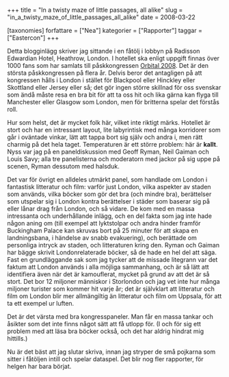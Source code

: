 +++
title = "In a twisty maze of little passages, all alike"
slug = "in_a_twisty_maze_of_little_passages_all_alike"
date = 2008-03-22

[taxonomies]
forfattare = ["Nea"]
kategorier = ["Rapporter"]
taggar = ["Eastercon"]
+++

Detta blogginlägg skriver jag sittande i en fåtölj i lobbyn på Radisson Edwardian Hotel, Heathrow, London. I hotellet ska enligt uppgift finnas över 1000 fans som har samlats till påskkongressen [Orbital 2008](http://www.orbital2008.org). Det är den största påskkongressen på flera år. Delvis beror det antagligen på att kongressen hålls i London i stället för Blackpool eller Hinckley eller Skottland eller Jersey eller så; det gör ingen större skillnad för oss svenskar som ändå måste resa en bra bit för att ta oss hit och lika gärna kan flyga till Manchester eller Glasgow som London, men för britterna spelar det förstås roll.

Hur som helst, det är mycket folk här, vilket inte riktigt märks. Hotellet är stort och har en intressant layout, lite labyrintisk med många korridorer som går i oväntade vinkar, lätt att tappa bort sig själv och andra i, men rätt charmig på det hela taget. Temperaturen är ett större problem: här är **kallt**. Nyss var jag på en paneldiskussion med Geoff Ryman, Neil Gaiman och Louis Savy; alla tre panelisterna och moderatorn med jackor på sig uppe på scenen, Ryman dessutom med halsduk.

Det var för övrigt en alldeles utmärkt panel, som handlade om London i fantastisk litteratur och film: varför just London, vilka aspekter av staden som används, vilka böcker som gör det bra (och mindre bra), berättelser som utspelar sig i London kontra berättelser i städer som baserar sig på eller lånar drag från London, och så vidare. De kom med en massa intressanta och underhållande inlägg, och en del fakta som jag inte hade någon aning om (till exempel att lyktstolpar och andra hinder framför Buckingham Palace kan skruvas bort på 25 minuter för att skapa en landningsbana, i händelse av snabb evakuering), och berättade om personliga intryck av staden, och litteraturen kring den. Ryman och Gaiman har bägge skrivit Londonrelaterade böcker, så de hade en hel del att säga. Fast en grundläggande sak som jag tycker att de missade litegrann var det faktum att London används i alla möjliga sammanhang, och är så lätt att identifiera även när det är kamouflerat, mycket på grund av att det är så stort. Det bor 12 miljoner människor i Storlondon och jag vet inte hur många miljoner turister som kommer hit varje år; det är självklart att litteratur och film om London blir mer allmängiltig än litteratur och film om Uppsala, för att ta ett exempel ur luften.

Det är det värsta med bra kongresspaneler. Man får en massa tankar och åsikter som det inte finns något sätt att få utlopp för. (I och för sig ett problem med att läsa bra böcker också, och det har aldrig hindrat mig hittills.)

Nu är det bäst att jag slutar skriva, innan jag stryper de små pojkarna som sitter i fåtöljen intill och spelar dataspel. Det blir nog fler rapporter, för helgen har bara börjat.

